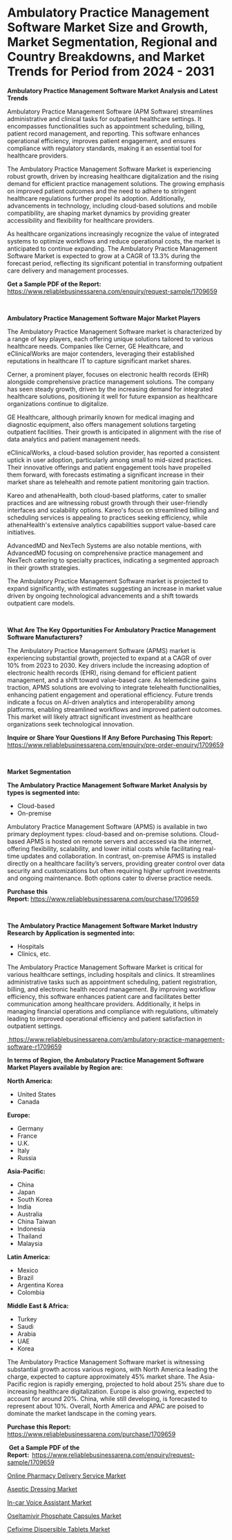 <p><h1>Ambulatory Practice Management Software Market Size and Growth, Market Segmentation, Regional and Country Breakdowns, and Market Trends for Period from 2024 -  2031</h1></p><p><strong>Ambulatory Practice Management Software Market Analysis and Latest Trends</strong></p>
<p><p>Ambulatory Practice Management Software (APM Software) streamlines administrative and clinical tasks for outpatient healthcare settings. It encompasses functionalities such as appointment scheduling, billing, patient record management, and reporting. This software enhances operational efficiency, improves patient engagement, and ensures compliance with regulatory standards, making it an essential tool for healthcare providers.</p><p>The Ambulatory Practice Management Software Market is experiencing robust growth, driven by increasing healthcare digitalization and the rising demand for efficient practice management solutions. The growing emphasis on improved patient outcomes and the need to adhere to stringent healthcare regulations further propel its adoption. Additionally, advancements in technology, including cloud-based solutions and mobile compatibility, are shaping market dynamics by providing greater accessibility and flexibility for healthcare providers.</p><p>As healthcare organizations increasingly recognize the value of integrated systems to optimize workflows and reduce operational costs, the market is anticipated to continue expanding. The Ambulatory Practice Management Software Market is expected to grow at a CAGR of 13.3% during the forecast period, reflecting its significant potential in transforming outpatient care delivery and management processes.</p></p>
<p><strong>Get a Sample PDF of the Report:&nbsp;</strong> <a href="https://www.reliablebusinessarena.com/enquiry/request-sample/1709659?utm_campaign=1399&utm_medium=2&utm_source=Github&utm_content=ia&utm_term=21102024&utm_id=ambulatory-practice-management-software">https://www.reliablebusinessarena.com/enquiry/request-sample/1709659</a></p>
<p>&nbsp;</p>
<p><strong>Ambulatory Practice Management Software Major Market Players</strong></p>
<p><p>The Ambulatory Practice Management Software market is characterized by a range of key players, each offering unique solutions tailored to various healthcare needs. Companies like Cerner, GE Healthcare, and eClinicalWorks are major contenders, leveraging their established reputations in healthcare IT to capture significant market shares. </p><p>Cerner, a prominent player, focuses on electronic health records (EHR) alongside comprehensive practice management solutions. The company has seen steady growth, driven by the increasing demand for integrated healthcare solutions, positioning it well for future expansion as healthcare organizations continue to digitalize.</p><p>GE Healthcare, although primarily known for medical imaging and diagnostic equipment, also offers management solutions targeting outpatient facilities. Their growth is anticipated in alignment with the rise of data analytics and patient management needs.</p><p>eClinicalWorks, a cloud-based solution provider, has reported a consistent uptick in user adoption, particularly among small to mid-sized practices. Their innovative offerings and patient engagement tools have propelled them forward, with forecasts estimating a significant increase in their market share as telehealth and remote patient monitoring gain traction.</p><p>Kareo and athenaHealth, both cloud-based platforms, cater to smaller practices and are witnessing robust growth through their user-friendly interfaces and scalability options. Kareo's focus on streamlined billing and scheduling services is appealing to practices seeking efficiency, while athenaHealth's extensive analytics capabilities support value-based care initiatives.</p><p>AdvancedMD and NexTech Systems are also notable mentions, with AdvancedMD focusing on comprehensive practice management and NexTech catering to specialty practices, indicating a segmented approach in their growth strategies.</p><p>The Ambulatory Practice Management Software market is projected to expand significantly, with estimates suggesting an increase in market value driven by ongoing technological advancements and a shift towards outpatient care models.</p></p>
<p>&nbsp;</p>
<p><strong>What Are The Key Opportunities For Ambulatory Practice Management Software Manufacturers?</strong></p>
<p><p>The Ambulatory Practice Management Software (APMS) market is experiencing substantial growth, projected to expand at a CAGR of over 10% from 2023 to 2030. Key drivers include the increasing adoption of electronic health records (EHR), rising demand for efficient patient management, and a shift toward value-based care. As telemedicine gains traction, APMS solutions are evolving to integrate telehealth functionalities, enhancing patient engagement and operational efficiency. Future trends indicate a focus on AI-driven analytics and interoperability among platforms, enabling streamlined workflows and improved patient outcomes. This market will likely attract significant investment as healthcare organizations seek technological innovation.</p></p>
<p><strong>Inquire or Share Your Questions If Any Before Purchasing This Report:</strong> <a href="https://www.reliablebusinessarena.com/enquiry/pre-order-enquiry/1709659?utm_campaign=1399&utm_medium=2&utm_source=Github&utm_content=ia&utm_term=21102024&utm_id=ambulatory-practice-management-software">https://www.reliablebusinessarena.com/enquiry/pre-order-enquiry/1709659</a></p>
<p>&nbsp;</p>
<p><strong>Market Segmentation</strong></p>
<p><strong>The Ambulatory Practice Management Software Market Analysis by types is segmented into:</strong></p>
<p><ul><li>Cloud-based</li><li>On-premise</li></ul></p>
<p><p>Ambulatory Practice Management Software (APMS) is available in two primary deployment types: cloud-based and on-premise solutions. Cloud-based APMS is hosted on remote servers and accessed via the internet, offering flexibility, scalability, and lower initial costs while facilitating real-time updates and collaboration. In contrast, on-premise APMS is installed directly on a healthcare facility’s servers, providing greater control over data security and customizations but often requiring higher upfront investments and ongoing maintenance. Both options cater to diverse practice needs.</p></p>
<p><strong>Purchase this Report:&nbsp;</strong><a href="https://www.reliablebusinessarena.com/purchase/1709659?utm_campaign=1399&utm_medium=2&utm_source=Github&utm_content=ia&utm_term=21102024&utm_id=ambulatory-practice-management-software">https://www.reliablebusinessarena.com/purchase/1709659</a></p>
<p>&nbsp;</p>
<p><strong>The Ambulatory Practice Management Software Market Industry Research by Application is segmented into:</strong></p>
<p><ul><li>Hospitals</li><li>Clinics, etc.</li></ul></p>
<p><p>The Ambulatory Practice Management Software Market is critical for various healthcare settings, including hospitals and clinics. It streamlines administrative tasks such as appointment scheduling, patient registration, billing, and electronic health record management. By improving workflow efficiency, this software enhances patient care and facilitates better communication among healthcare providers. Additionally, it helps in managing financial operations and compliance with regulations, ultimately leading to improved operational efficiency and patient satisfaction in outpatient settings.</p></p>
<p><a href="https://www.reliablebusinessarena.com/ambulatory-practice-management-software-r1709659?utm_campaign=1399&utm_medium=2&utm_source=Github&utm_content=ia&utm_term=21102024&utm_id=ambulatory-practice-management-software">&nbsp;https://www.reliablebusinessarena.com/ambulatory-practice-management-software-r1709659</a></p>
<p><strong>In terms of Region, the Ambulatory Practice Management Software Market Players available by Region are:</strong></p>
<p>
    <p> <strong> North America: </strong>
        <ul>
            <li>United States</li>
            <li>Canada</li>
        </ul>
        </p> 
    <p> <strong> Europe: </strong>
        <ul>
            <li>Germany</li>
            <li>France</li>
            <li>U.K.</li>
            <li>Italy</li>
            <li>Russia</li>
        </ul>
        </p> 
    <p> <strong> Asia-Pacific: </strong>
        <ul>
            <li>China</li>
            <li>Japan</li>
            <li>South Korea</li>
            <li>India</li>
            <li>Australia</li>
            <li>China Taiwan</li>
            <li>Indonesia</li>
            <li>Thailand</li>
            <li>Malaysia</li>
        </ul>
        </p> 
    <p> <strong> Latin America: </strong>
        <ul>
            <li>Mexico</li>
            <li>Brazil</li>
            <li>Argentina Korea</li>
            <li>Colombia</li>
        </ul>
        </p> 
    <p> <strong> Middle East & Africa: </strong>
        <ul>
            <li>Turkey</li>
            <li>Saudi</li>
            <li>Arabia</li>
            <li>UAE</li>
            <li>Korea</li>
        </ul>
    </p>
    </p>
<p><p>The Ambulatory Practice Management Software market is witnessing substantial growth across various regions, with North America leading the charge, expected to capture approximately 45% market share. The Asia-Pacific region is rapidly emerging, projected to hold about 25% share due to increasing healthcare digitalization. Europe is also growing, expected to account for around 20%. China, while still developing, is forecasted to represent about 10%. Overall, North America and APAC are poised to dominate the market landscape in the coming years.</p></p>
<p><strong>Purchase this Report: </strong><a href="https://www.reliablebusinessarena.com/purchase/1709659?utm_campaign=1399&utm_medium=2&utm_source=Github&utm_content=ia&utm_term=21102024&utm_id=ambulatory-practice-management-software">https://www.reliablebusinessarena.com/purchase/1709659</a></p>
<p>&nbsp;<strong>Get a Sample PDF of the Report:&nbsp;&nbsp;</strong><a href="https://www.reliablebusinessarena.com/enquiry/request-sample/1709659?utm_campaign=1399&utm_medium=2&utm_source=Github&utm_content=ia&utm_term=21102024&utm_id=ambulatory-practice-management-software">https://www.reliablebusinessarena.com/enquiry/request-sample/1709659</a></p>
<p><strong></strong></p>
<p><p><a href="https://www.linkedin.com/pulse/market-dynamics-future-trends-global-online-pharmacy-delivery-fpgec?utm_campaign=1399&utm_medium=2&utm_source=Github&utm_content=ia&utm_term=21102024&utm_id=ambulatory-practice-management-software">Online Pharmacy Delivery Service Market</a></p><p><a href="https://www.linkedin.com/pulse/navigating-global-aseptic-dressing-market-landscape-5nxpc?utm_campaign=1399&utm_medium=2&utm_source=Github&utm_content=ia&utm_term=21102024&utm_id=ambulatory-practice-management-software">Aseptic Dressing Market</a></p><p><a href="https://github.com/tamvrosiya/Market-Research-Report-List-6/blob/main/in-car-voice-assistant-market.md?utm_campaign=1399&utm_medium=2&utm_source=Github&utm_content=ia&utm_term=21102024&utm_id=ambulatory-practice-management-software">In-car Voice Assistant Market</a></p><p><a href="https://www.linkedin.com/pulse/market-insights-global-oseltamivir-phosphate-capsules-forecast-nkg9c?utm_campaign=1399&utm_medium=2&utm_source=Github&utm_content=ia&utm_term=21102024&utm_id=ambulatory-practice-management-software">Oseltamivir Phosphate Capsules Market</a></p><p><a href="https://www.linkedin.com/pulse/cefixime-dispersible-tablets-market-research-report-kr4wc?utm_campaign=1399&utm_medium=2&utm_source=Github&utm_content=ia&utm_term=21102024&utm_id=ambulatory-practice-management-software">Cefixime Dispersible Tablets Market</a></p></p>